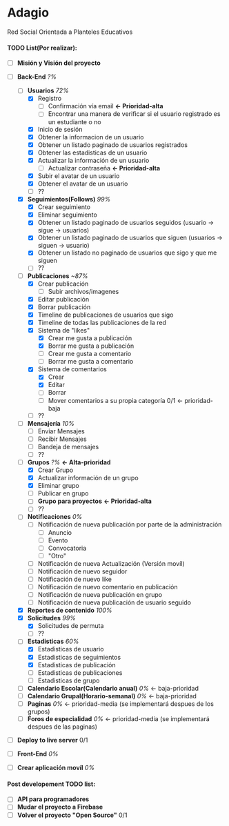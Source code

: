# Adagio
Red Social Orientada a Planteles Educativos

#### TODO List(Por realizar):
- [ ] **Misión y Visión del proyecto**
- [ ] **Back-End** *?%*
  - [ ] **Usuarios** *72%*
    - [x] Registro
      - [ ] Confirmación vía email **<- Prioridad-alta**
      - [ ] Encontrar una manera de verificar si el usuario registrado es un estudiante o no
    - [x] Inicio de sesión
    - [x] Obtener la informacion de un usuario
    - [x] Obtener un listado paginado de usuarios registrados
    - [x] Obtener las estadisticas de un usuario
    - [x] Actualizar la información de un usuario
      - [ ] Actualizar contraseña **<- Prioridad-alta**
    - [x] Subir el avatar de un usuario
    - [x] Obtener el avatar de un usuario
    - [ ] ??
  - [x] **Seguimientos(Follows)** *99%*
    - [x] Crear seguimiento
    - [x] Eliminar seguimiento
    - [x] Obtener un listado paginado de usuarios seguidos (usuario -> sigue -> usuarios)
    - [x] Obtener un listado paginado de usuarios que siguen (usuarios -> siguen -> usuario)
    - [x] Obtener un listado no paginado de usuarios que sigo y que me siguen
    - [ ] ??
  - [ ] **Publicaciones** *~87%*
    - [x] Crear publicación
      - [ ] Subir archivos/imagenes
    - [x] Editar publicación
    - [x] Borrar publicación
    - [x] Timeline de publicaciones de usuarios que sigo
    - [x] Timeline de todas las publicaciones de la red
    - [x] Sistema de "likes"
      - [x] Crear me gusta a publicación
      - [x] Borrar me gusta a publicación
      - [ ] Crear me gusta a comentario
      - [ ] Borrar me gusta a comentario
    - [x] Sistema de comentarios
      - [x] Crear
      - [x] Editar
      - [ ] Borrar
      - [ ] Mover comentarios a su propia categoría 0/1 <- prioridad-baja
    - [ ] ??
  - [ ] **Mensajería** *10%*
    - [ ] Enviar Mensajes
    - [ ] Recibir Mensajes
    - [ ] Bandeja de mensajes
    - [ ] ??
  - [ ] **Grupos** *?%* **<- Alta-prioridad**
    - [x] Crear Grupo
    - [x] Actualizar información de un grupo
    - [x] Eliminar grupo
    - [ ] Publicar en grupo
    - [ ] **Grupo para proyectos** **<- Prioridad-alta**
    - [ ] ??
  - [ ] **Notificaciones** *0%*
    - [ ] Notificación de nueva publicación por parte de la administración
      - [ ] Anuncio
      - [ ] Evento
      - [ ] Convocatoria
      - [ ] "Otro"
    - [ ] Notificación de nueva Actualización (Versión movíl)
    - [ ] Notificación de nuevo seguidor
    - [ ] Notificación de nuevo like
    - [ ] Notificación de nuevo comentario en publicación
    - [ ] Notificación de nueva publicación en grupo
    - [ ] Notificación de nueva publicación de usuario seguido
  - [x] **Reportes de contenido** *100%*
  - [x] **Solicitudes** *99%*
    - [x] Solicitudes de permuta
    - [ ] ??
  - [ ] **Estadisticas** *60%*
    - [x] Estadisticas de usuario
    - [x] Estadisticas de seguimientos
    - [x] Estadisticas de publicación
    - [ ] Estadisticas de publicaciones
    - [ ] Estadisticas de grupo
  - [ ] **Calendario Escolar(Calendario anual)** *0%* <- baja-prioridad
  - [ ] **Calendario Grupal(Horario-semanal)** *0%* <- baja-prioridad
  - [ ] **Paginas** *0%* <- prioridad-media (se implementará despues de los grupos)
  - [ ] **Foros de especialidad** *0%* <- prioridad-media (se implementará despues de las paginas)
  
- [ ] **Deploy to live server** 0/1

- [ ] **Front-End** *0%*

- [ ] **Crear aplicación movíl** *0%*

#### Post developement TODO list:
- [ ] **API para programadores**
- [ ] **Mudar el proyecto a Firebase**
- [ ] **Volver el proyecto "Open Source"** 0/1
